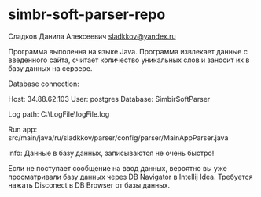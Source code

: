# simbr-soft-parser-repo

Сладков Данила Алексеевич
sladkkov@yandex.ru

Программа выполенна на языке Java.
Программа извлекает данные с введенного сайта, считает количество уникальных слов и заносит их в базу данных на сервере.

Database connection: 

Host: 34.88.62.103
User: postgres
Database: SimbirSoftParser

Log path: C:\LogFile\logFile.log
 
Run app: src/main/java/ru/sladkkov/parser/config/parser/MainAppParser.java

info: Данные в базу данных, записываются не очень быстро!

Если не поступает сообщение на ввод данных, вероятно вы уже просматривали базу данных через DB Navigator в Intellij Idea. 
Требуется нажать Disconect в DB Browser от базы данных.

